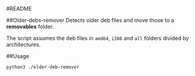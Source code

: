 #README

##Older-debs-remover
Detects older deb files and move those to a **removables** folder.

The script assumes the deb files in `amd64`, `i386` and `all` folders 
divided by architectures.

##Usage

    python3 ./older-deb-remover
    

